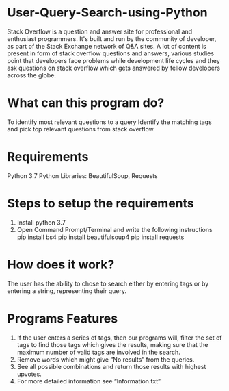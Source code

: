 # User-Query-Search-using-Python
Stack Overflow is a question and answer site for professional and enthusiast programmers. It's built and run by the community of developer, as part of the Stack Exchange network of Q&amp;A sites. A lot of content is present in form of stack overflow questions and answers, various studies point that developers face problems while development life cycles and they ask questions on stack overflow which gets answered by fellow developers across the globe.

# What can this program do?
To identify most relevant questions to a query
Identify the matching tags and pick top relevant questions from stack overflow.

# Requirements
Python 3.7
Python Libraries: BeautifulSoup, Requests

# Steps to setup the requirements
  1.	Install python 3.7
  2.	Open Command Prompt/Terminal and write the following instructions
          pip install bs4
          pip install beautifulsoup4
          pip install requests
          
# How does it work? 

The user has the ability to chose to search either by entering tags or by entering a string, representing their query.


# Programs Features
1.	If the user enters a series of tags, then our programs will, filter the set of tags to find those tags which gives the results, making sure that the maximum number of valid tags are involved in the search.
2.	Remove words which might give “No results” from the queries.
3.	See all possible combinations and return those results with highest upvotes.
4.	For more detailed information see “Information.txt” 




